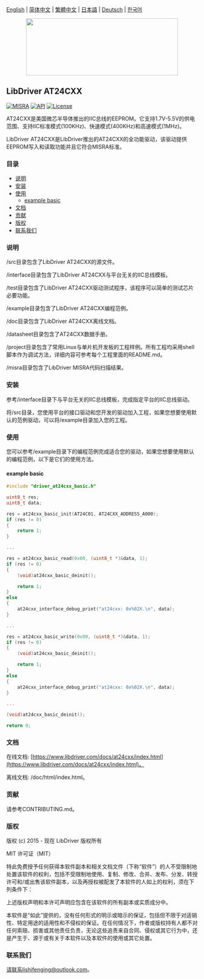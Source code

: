 [English](/README.md) | [ 简体中文](/README_zh-Hans.md) | [繁體中文](/README_zh-Hant.md) | [日本語](/README_ja.md) | [Deutsch](/README_de.md) | [한국어](/README_ko.md)

<div align=center>
<img src="/doc/image/logo.svg" width="400" height="150"/>
</div>

## LibDriver AT24CXX

[![MISRA](https://img.shields.io/badge/misra-compliant-brightgreen.svg)](/misra/README.md) [![API](https://img.shields.io/badge/api-reference-blue.svg)](https://www.libdriver.com/docs/at24cxx/index.html) [![License](https://img.shields.io/badge/license-MIT-brightgreen.svg)](/LICENSE)

AT24CXX是美国微芯半导体推出的IIC总线的EEPROM。它支持1.7V-5.5V的供电范围、支持IIC标准模式(100KHz)、快速模式(400KHz)和高速模式(1MHz)。

LibDriver AT24CXX是LibDriver推出的AT24CXX的全功能驱动，该驱动提供EEPROM写入和读取功能并且它符合MISRA标准。

### 目录

  - [说明](#说明)
  - [安装](#安装)
  - [使用](#使用)
    - [example basic](#example-basic)
  - [文档](#文档)
  - [贡献](#贡献)
  - [版权](#版权)
  - [联系我们](#联系我们)

### 说明

/src目录包含了LibDriver AT24CXX的源文件。

/interface目录包含了LibDriver AT24CXX与平台无关的IIC总线模板。

/test目录包含了LibDriver AT24CXX驱动测试程序，该程序可以简单的测试芯片必要功能。

/example目录包含了LibDriver AT24CXX编程范例。

/doc目录包含了LibDriver AT24CXX离线文档。

/datasheet目录包含了AT24CXX数据手册。

/project目录包含了常用Linux与单片机开发板的工程样例。所有工程均采用shell脚本作为调试方法，详细内容可参考每个工程里面的README.md。

/misra目录包含了LibDriver MISRA代码扫描结果。

### 安装

参考/interface目录下与平台无关的IIC总线模板，完成指定平台的IIC总线驱动。

将/src目录，您使用平台的接口驱动和您开发的驱动加入工程，如果您想要使用默认的范例驱动，可以将/example目录加入您的工程。

### 使用

您可以参考/example目录下的编程范例完成适合您的驱动，如果您想要使用默认的编程范例，以下是它们的使用方法。

#### example basic

```C
#include "driver_at24cxx_basic.h"

uint8_t res;
uint8_t data;

res = at24cxx_basic_init(AT24C01, AT24CXX_ADDRESS_A000);
if (res != 0)
{
    return 1;
}

...

res = at24cxx_basic_read(0x00, (uint8_t *)&data, 1);
if (res != 0)
{
    (void)at24cxx_basic_deinit();

    return 1;
}
else
{
    at24cxx_interface_debug_print("at24cxx: 0x%02X.\n", data);
}

...

res = at24cxx_basic_write(0x00, (uint8_t *)&data, 1);
if (res != 0)
{
    (void)at24cxx_basic_deinit();

    return 1;
}
else
{
    at24cxx_interface_debug_print("at24cxx: 0x%02X.\n", data);
}

...

(void)at24cxx_basic_deinit();

return 0;
```

### 文档

在线文档: [https://www.libdriver.com/docs/at24cxx/index.html](https://www.libdriver.com/docs/at24cxx/index.html)。

离线文档: /doc/html/index.html。

### 贡献

请参考CONTRIBUTING.md。

### 版权

版权 (c) 2015 - 现在 LibDriver 版权所有

MIT 许可证（MIT）

特此免费授予任何获得本软件副本和相关文档文件（下称“软件”）的人不受限制地处置该软件的权利，包括不受限制地使用、复制、修改、合并、发布、分发、转授许可和/或出售该软件副本，以及再授权被配发了本软件的人如上的权利，须在下列条件下：

上述版权声明和本许可声明应包含在该软件的所有副本或实质成分中。

本软件是“如此”提供的，没有任何形式的明示或暗示的保证，包括但不限于对适销性、特定用途的适用性和不侵权的保证。在任何情况下，作者或版权持有人都不对任何索赔、损害或其他责任负责，无论这些追责来自合同、侵权或其它行为中，还是产生于、源于或有关于本软件以及本软件的使用或其它处置。

### 联系我们

请联系lishifenging@outlook.com。